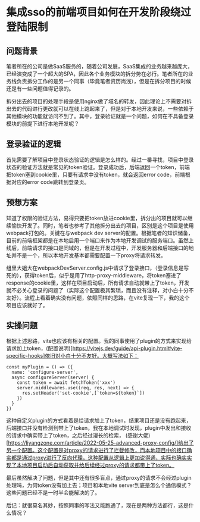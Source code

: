 # 集成sso的前端项目如何在开发阶段绕过登陆限制
## 问题背景
笔者所在的公司是做SaaS服务的，随着公司发展，SaaS集成的业务越来越庞大，已经演变成了一个超大的SPA，因此各个业务模块的拆分势在必行。笔者所在的业务线负责拆分工作的是另一个同事（毕竟笔者资历尚浅），但是在拆分项目的时候还是有一些问题值得记录的。

拆分出去的项目的处理手段是使用nginx做了域名的转发，因此理论上不需要对拆出去的代码进行更改就可以在线上跑起来了，但是对于本地开发来说，一些依赖于其他模块的功能就访问不到了。其中，登录验证就是一个问题，如何在不具备登录模块的前提下进行本地开发呢？
## 登录验证的逻辑
首先需要了解项目中登录状态验证的逻辑是怎么样的。经过一番寻找，项目中登录状态的验证方法就是常见的token验证。登录成功后，后端返回一个token，前端把token塞到cookie里，只要有请求中没有token，就会返回error code，前端根据对应的error code跳转到登录页。
## 预想方案
知道了权限的验证方法，易得只要把token放进cookie里，拆分出的项目就可以继续愉快开发了。同时，笔者也参考了其他拆分出去的项目，区别是这个项目是使用webpack打包的。关键在与webpack dev server的配置。根据笔者的知识储备，目前的前端框架都是在本地启用一个端口来作为本地开发调试的服务端口。虽然上线后，前端请求的接口是同域的，但是在开发过程中，开发服务器和后端接口的地址并不是一个，所以本地开发基本都需要配置一下proxy将请求转发。

组里大姐大在webpackDevServer.config.js中请求了登录接口，（登录信息是写死的），获得token后，似乎是用了http-proxy-middleware，将token塞进了response的cookie里，这样在项目启动后，所有请求自动就带上了token，开发就不必关心登录的问题了（实际这个配置极其繁琐，而且没有注释，对小白十分不友好）。流程上看着确实没有问题，依照同样的思路，在vite复现一下，我的这个项目应该就好了。
## 实操问题
根据上述思路，vite也应该有相关的配置。我的同事使用了plugin的方式来实现给请求加上token，(配置说明)[https://vitejs.dev/guide/api-plugin.html#vite-specific-hooks]依旧对小白十分不友好。大概写法如下：
```
const myPlugin = () => ({
  name: 'configure-server',
  async configureServer(server) {
    const token = await fetchToken('xxx')
    server.middlewares.use((req, res, next) => {
      res.setHeader('set-cookie',[`token=${token}`])
    })
  }
})

```
这种自定义plugin的方式看着是给请求加上了token，结果项目还是没有跑起来，后端接口并没有检测到带上了token，我在本地调试时发现，plugin中发出和接收的请求中确实带上了token，之后经过漫长的检索，
(感谢大佬)[https://liyangzone.com/article/2022-05-25-advanced-proxy-config/]给出了另一个配置。这个配置是对proxy的请求进行了拦截修改，而本地项目中的接口确实都是通过proxy进行了反向代理，这种配置从逻辑上更加说得通，实际也确实实现了本地项目启动后自动获取并给后续经过proxy的请求都带上了token。

最后虽然解决了问题，但是其中还有很多盲点，通过proxy的请求不会经过plugin处理吗，为何token没有加上去；项目和本地vite server到底是怎么个通信模式？这些问题已经不是一时半会能解决的了。

后记：就很莫名其妙，按照同事的写法又能跑通了，现在是两种方法都行，这是什么情况？